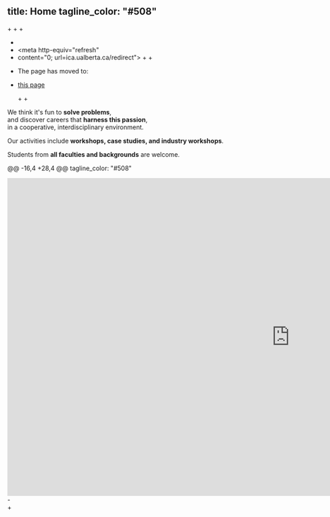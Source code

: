 title: Home
  tagline_color: "#508"
  ---
 +<!DOCTYPE html>
 +<html>
 +<head>
 +   <!-- HTML meta refresh URL redirection -->
 +   <meta http-equiv="refresh"
 +   content="0; url=ica.ualberta.ca/redirect">
 +</head>
 +<body>
 +   <p>The page has moved to:
 +   <a href="ica.ualberta.ca/redirect">this page</a></p>
 +</body>
 +</html>
  
  <div id="leader"><p>We think it's fun to <strong>solve problems</strong>,<br /> and discover careers that <strong>harness this passion</strong>,<br /> in a cooperative, interdisciplinary environment.</p><p>Our activities include <strong>workshops, case studies, and industry workshops</strong>.</p><p>Students from <strong>all faculties and backgrounds</strong> are welcome.</p>
  
 @@ -16,4 +28,4 @@ tagline_color: "#508"
  
  <div class="video-container">
  <iframe width="1280" height="720" src="https://www.youtube.com/embed/H3Q0YoD1AOI?&vq=hd1080;rel=0;showinfo=0;controls=0;&cc_load_policy=1" frameborder="0" allowfullscreen></iframe>
 -</div>
 +</div>
